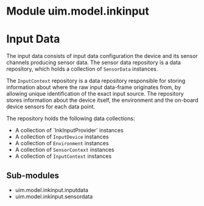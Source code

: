 Module uim.model.inkinput
=========================
Input Data
==========
The  input  data consists of input data configuration the device and its sensor channels producing sensor data.
The sensor data repository is a data repository, which holds a collection of `SensorData` instances.

The `InputContext` repository is a data repository responsible for storing information about where the raw input
data-frame originates from, by allowing unique identification of the exact input source. The repository stores
information about the device itself, the environment and the on-board device sensors for each data point.

The repository holds the following data collections:

- A collection of `InkInputProvider' instances
- A collection of `InputDevice` instances
- A collection of `Environment` instances
- A collection of `SensorContext` instances
- A collection of `InputContext` instances

Sub-modules
-----------
* uim.model.inkinput.inputdata
* uim.model.inkinput.sensordata